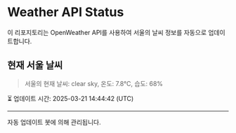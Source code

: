 
# Weather API Status

이 리포지토리는 OpenWeather API를 사용하여 서울의 날씨 정보를 자동으로 업데이트합니다.

## 현재 서울 날씨
> 서울의 현재 날씨: clear sky, 온도: 7.8°C, 습도: 68%

⏳ 업데이트 시간: 2025-03-21 14:44:42 (UTC)

---
자동 업데이트 봇에 의해 관리됩니다.
